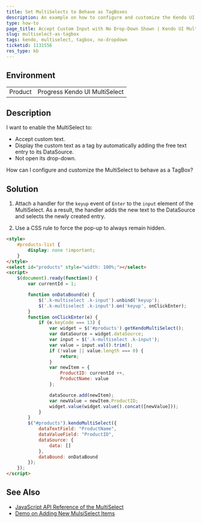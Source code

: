 ```yaml
---
title: Set MultiSelects to Behave as TagBoxes
description: An example on how to configure and customize the Kendo UI MultiSelect to accept custom user input and not display its pop-up drop-down.
type: how-to
page_title: Accept Custom Input with No Drop-Down Shown | Kendo UI MultiSelect
slug: multiselect-as-tagbox
tags: kendo, multiselect, tagbox, no-dropdown
ticketid: 1131556
res_type: kb
---
```


## Environment

<table>
 <tr>
  <td>Product</td>
  <td>Progress Kendo UI MultiSelect</td>
 </tr>
</table>

## Description

I want to enable the MultiSelect to:

* Accept custom text.
* Display the custom text as a tag by automatically adding the free text entry to its DataSource.
* Not open its drop-down.

How can I configure and customize the MultiSelect to behave as a TagBox?

## Solution

1. Attach a handler for the `keyup` event of `Enter` to the `input` element of the MultiSelect. As a result, the handler adds the new text to the DataSource and selects the newly created entry.

1. Use a CSS rule to force the pop-up to always remain hidden.

````html
<style>
	#products-list {
		display: none !important;
	}
</style>
<select id="products" style="width: 100%;"></select>
<script>
	$(document).ready(function() {
		var currentId = 1;

		function onDataBound(e) {
			$('.k-multiselect .k-input').unbind('keyup');
			$('.k-multiselect .k-input').on('keyup', onClickEnter);
		}
		function onClickEnter(e) {
			if (e.keyCode === 13) {
				var widget = $('#products').getKendoMultiSelect();
				var dataSource = widget.dataSource;
				var input = $('.k-multiselect .k-input');
				var value = input.val().trim();
				if (!value || value.length === 0) {
					return;
				}
				var newItem = {
					ProductID: currentId ++,
					ProductName: value
				};

				dataSource.add(newItem);
				var newValue = newItem.ProductID;
				widget.value(widget.value().concat([newValue]));
			}
		}
		$("#products").kendoMultiSelect({
			dataTextField: "ProductName",
			dataValueField: "ProductID",
			dataSource: {
				data: []
			},
			dataBound: onDataBound
		});
	});
</script>
````

## See Also

* [JavaScript API Reference of the MultiSelect](http://docs.telerik.com/kendo-ui/api/javascript/ui/multiselect)
* [Demo on Adding New MulsiSelect Items](http://demos.telerik.com/kendo-ui/multiselect/addnewitem)
